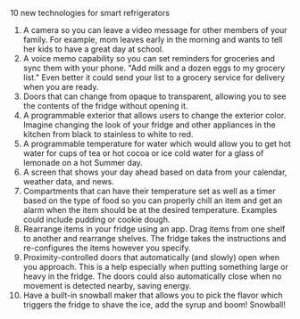 10 new technologies for smart refrigerators

1. A camera so you can leave a video message for other members of your family. For example, mom leaves early in the morning and wants to tell her kids to have a great day at school.
1. A voice memo capability so you can set reminders for groceries and sync them with your phone. "Add milk and a dozen eggs to my grocery list." Even better it could send your list to a grocery service for delivery when you are ready.
1. Doors that can change from opaque to transparent, allowing you to see the contents of the fridge without opening it.
1. A programmable exterior that allows users to change the exterior color. Imagine changing the look of your fridge and other appliances in the kitchen from black to stainless to white to red.
1. A programmable temperature for water which would allow you to get hot water for cups of tea or hot cocoa or ice cold water for a glass of lemonade on a hot Summer day.
1. A screen that shows your day ahead based on data from your calendar, weather data, and news.
1. Compartments that can have their temperature set as well as a timer based on the type of food so you can properly chill an item and get an alarm when the item should be at the desired temperature. Examples could include pudding or cookie dough.
1. Rearrange items in your fridge using an app. Drag items from one shelf to another and rearrange shelves. The fridge takes the instructions and re-configures the items however you specify.
1. Proximity-controlled doors that automatically (and slowly) open when you approach. This is a help especially when putting something large or heavy in the fridge. The doors could also automatically close when no movement is detected nearby, saving energy.
1. Have a built-in snowball maker that allows you to pick the flavor which triggers the fridge to shave the ice, add the syrup and boom! Snowball!

